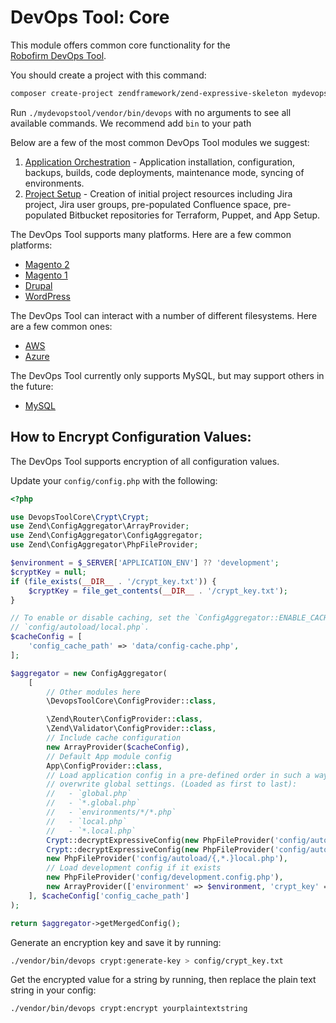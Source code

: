 DevOps Tool: Core
====================================

This module offers common core functionality for the  
[Robofirm DevOps Tool](https://bitbucket.org/robofirm/robofirm-devops).


You should create a project with this command:

```bash
composer create-project zendframework/zend-expressive-skeleton mydevopstool
```

Run `./mydevopstool/vendor/bin/devops` with no arguments to see all available commands. We recommend add `bin` to your path

Below are a few of the most common DevOps Tool modules we suggest:

1. [Application Orchestration](https://bitbucket.org/robofirm/devops-application-orchestration) - Application 
   installation, configuration, backups, builds, code deployments, maintenance mode, syncing of environments.
2. [Project Setup](https://bitbucket.org/robofirm/devops-project-setup) - Creation of initial project resources
   including Jira project, Jira user groups, pre-populated Confluence space, pre-populated 
   Bitbucket repositories for Terraform, Puppet, and App Setup.

The DevOps Tool supports many platforms. Here are a few common platforms:

* [Magento 2](https://bitbucket.org/robofirm/devops-magento-2-platform-support)
* [Magento 1](https://bitbucket.org/robofirm/devops-magento-1-platform-support)
* [Drupal](https://bitbucket.org/robofirm/devops-drupal-platform-support)
* [WordPress](https://bitbucket.org/robofirm/devops-wordpress-platform-support)

The DevOps Tool can interact with a number of different filesystems. Here are a few common ones:

* [AWS](https://bitbucket.org/robofirm/devops-aws-filesystem-support)
* [Azure](https://bitbucket.org/robofirm/devops-azure-filesystem-support)

The DevOps Tool currently only supports MySQL, but may support others in the future:

* [MySQL](https://bitbucket.org/robofirm/devops-mysql-database-support)

## How to Encrypt Configuration Values:

The DevOps Tool supports encryption of all configuration values.

Update your `config/config.php` with the following:
```php
<?php

use DevopsToolCore\Crypt\Crypt;
use Zend\ConfigAggregator\ArrayProvider;
use Zend\ConfigAggregator\ConfigAggregator;
use Zend\ConfigAggregator\PhpFileProvider;

$environment = $_SERVER['APPLICATION_ENV'] ?? 'development';
$cryptKey = null;
if (file_exists(__DIR__ . '/crypt_key.txt')) {
    $cryptKey = file_get_contents(__DIR__ . '/crypt_key.txt');
}

// To enable or disable caching, set the `ConfigAggregator::ENABLE_CACHE` boolean in
// `config/autoload/local.php`.
$cacheConfig = [
    'config_cache_path' => 'data/config-cache.php',
];

$aggregator = new ConfigAggregator(
    [
        // Other modules here
        \DevopsToolCore\ConfigProvider::class,

        \Zend\Router\ConfigProvider::class,
        \Zend\Validator\ConfigProvider::class,
        // Include cache configuration
        new ArrayProvider($cacheConfig),
        // Default App module config
        App\ConfigProvider::class,
        // Load application config in a pre-defined order in such a way that local settings
        // overwrite global settings. (Loaded as first to last):
        //   - `global.php`
        //   - `*.global.php`
        //   - `environments/*/*.php`
        //   - `local.php`
        //   - `*.local.php`
        Crypt::decryptExpressiveConfig(new PhpFileProvider('config/autoload/{,*.}global.php'), $cryptKey),
        Crypt::decryptExpressiveConfig(new PhpFileProvider('config/autoload/environments/' . $environment . '/{,*.}php'), $cryptKey),
        new PhpFileProvider('config/autoload/{,*.}local.php'),
        // Load development config if it exists
        new PhpFileProvider('config/development.config.php'),
        new ArrayProvider(['environment' => $environment, 'crypt_key' => $cryptKey]),
    ], $cacheConfig['config_cache_path']
);

return $aggregator->getMergedConfig();
```

Generate an encryption key and save it by running:
```bash
./vendor/bin/devops crypt:generate-key > config/crypt_key.txt
```

Get the encrypted value for a string by running, then replace the plain text string in your config:
```bash
./vendor/bin/devops crypt:encrypt yourplaintextstring
```
